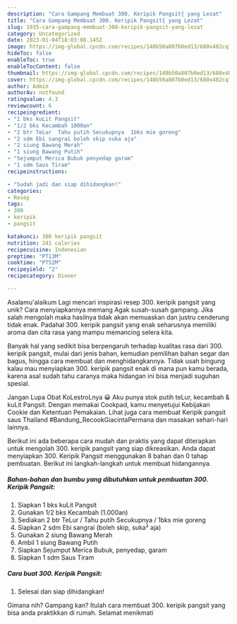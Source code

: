 ```yaml
---
description: "Cara Gampang Membuat 300. Keripik Pangsit{ yang Lezat"
title: "Cara Gampang Membuat 300. Keripik Pangsit{ yang Lezat"
slug: 1935-cara-gampang-membuat-300-keripik-pangsit-yang-lezat
category: Uncategorized
date: 2023-01-04T18:03:08.145Z
image: https://img-global.cpcdn.com/recipes/140b50a807b0ed13/680x482cq70/300-keripik-pangsit-foto-resep-utama.jpg
hideToc: false
enableToc: true
enableTocContent: false
thumbnail: https://img-global.cpcdn.com/recipes/140b50a807b0ed13/680x482cq70/300-keripik-pangsit-foto-resep-utama.jpg
cover: https://img-global.cpcdn.com/recipes/140b50a807b0ed13/680x482cq70/300-keripik-pangsit-foto-resep-utama.jpg
author: Admin
authorAv: notfound
ratingvalue: 4.3
reviewcount: 6
recipeingredient:
- "1 bks kuLit Pangsit"
- "1/2 bks Kecambah 1000an"
- "2 btr TeLur  Tahu putih Secukupnya  1bks mie goreng"
- "2 sdm Ebi sangrai boleh skip suka aja"
- "2 siung Bawang Merah"
- "1 siung Bawang Putih"
- "Sejumput Merica Bubuk penyedap garam"
- "1 sdm Saus Tiram"
recipeinstructions:

- "Sudah jadi dan siap dihidangkan!"
categories:
- Resep
tags:
- 300
- keripik
- pangsit

katakunci: 300 keripik pangsit 
nutrition: 241 calories
recipecuisine: Indonesian
preptime: "PT13M"
cooktime: "PT52M"
recipeyield: "2"
recipecategory: Dinner

---
```



Asalamu'alaikum Lagi mencari inspirasi resep 300. keripik pangsit yang unik? Cara menyiapkannya memang Agak susah-susah gampang. Jika salah mengolah maka hasilnya tidak akan memuaskan dan justru cenderung tidak enak. Padahal 300. keripik pangsit yang enak seharusnya memiliki aroma dan cita rasa yang mampu memancing selera kita.


Banyak hal yang sedikit bisa berpengaruh terhadap kualitas rasa dari 300. keripik pangsit, mulai dari jenis bahan, kemudian pemilihan bahan segar dan bagus, hingga cara membuat dan menghidangkannya. Tidak usah bingung kalau mau menyiapkan 300. keripik pangsit enak di mana pun kamu berada, karena asal sudah tahu caranya maka hidangan ini bisa menjadi suguhan spesial.

Jangan Lupa Obat KoLestroLnya 😀 Aku punya stok putih teLur, kecambah &amp; kuLit Pangsit. Dengan memakai Cookpad, kamu menyetujui Kebijakan Cookie dan Ketentuan Pemakaian. Lihat juga cara membuat Keripik pangsit saus Thailand #Bandung_RecookGiacintaPermana dan masakan sehari-hari lainnya.


Berikut ini ada beberapa cara mudah dan praktis yang dapat diterapkan untuk mengolah 300. keripik pangsit yang siap dikreasikan. Anda dapat menyiapkan 300. Keripik Pangsit menggunakan 8 bahan dan 0 tahap pembuatan. Berikut ini langkah-langkah untuk membuat hidangannya.

<!--inarticleads1-->

##### Bahan-bahan dan bumbu yang dibutuhkan untuk pembuatan 300. Keripik Pangsit:

1. Siapkan 1 bks kuLit Pangsit
1. Gunakan 1/2 bks Kecambah (1.000an)
1. Sediakan 2 btr TeLur / Tahu putih Secukupnya / 1bks mie goreng
1. Siapkan 2 sdm Ebi sangrai (boleh skip, suka² aja)
1. Gunakan 2 siung Bawang Merah
1. Ambil 1 siung Bawang Putih
1. Siapkan Sejumput Merica Bubuk, penyedap, garam
1. Siapkan 1 sdm Saus Tiram




<!--inarticleads2-->

##### Cara buat 300. Keripik Pangsit:


1. Selesai dan siap dihidangkan!



Gimana nih? Gampang kan? Itulah cara membuat 300. keripik pangsit yang bisa anda praktikkan di rumah. Selamat menikmati
